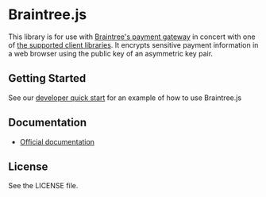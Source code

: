 # Braintree.js

This library is for use with [Braintree's payment gateway](http://braintreepayments.com/) in concert with one of [the supported client libraries](http://braintreepayments.com/docs).  It encrypts sensitive payment information in a web browser using the public key of an asymmetric key pair.

## Getting Started

See our <a href="https://www.braintreepayments.com/developers">developer quick start</a> for an example of how to use Braintree.js 

## Documentation

 * [Official documentation](https://www.braintreepayments.com/docs/javascript)

## License

See the LICENSE file.
